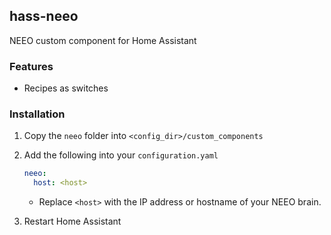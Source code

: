 ## hass-neeo

NEEO custom component for Home Assistant

### Features

- Recipes as switches

### Installation

1. Copy the `neeo` folder into `<config_dir>/custom_components`
2. Add the following into your `configuration.yaml`
    ```yaml
    neeo:
      host: <host>
    ```
    - Replace `<host>` with the IP address or hostname of your NEEO brain.

3. Restart Home Assistant
